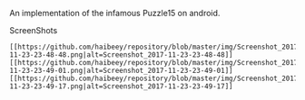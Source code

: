 An implementation of the infamous Puzzle15 on android.

ScreenShots

	[[https://github.com/haibeey/repository/blob/master/img/Screenshot_2017-11-23-23-48-48.png|alt=Screenshot_2017-11-23-23-48-48]]
	[[https://github.com/haibeey/repository/blob/master/img/Screenshot_2017-11-23-23-49-01.png|alt=Screenshot_2017-11-23-23-49-01]]
	[[https://github.com/haibeey/repository/blob/master/img/Screenshot_2017-11-23-23-49-17.png|alt=Screenshot_2017-11-23-23-49-17]]
	